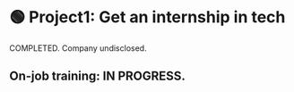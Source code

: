 
# 🟢 Project1: Get an internship in tech 
COMPLETED. Company undisclosed.

## On-job training: IN PROGRESS.

